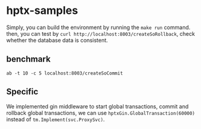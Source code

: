 # hptx-samples

Simply, you can build the environment by running the `make run` command. then, you can test by `curl http://localhost:8003/createSoRollback`, check whether the database data is consistent.

## benchmark
```shell
ab -t 10 -c 5 localhost:8003/createSoCommit
```

## Specific

We implemented gin middleware to start global transactions, commit and rollback global transactions, we can use `hptxGin.GlobalTransaction(60000)` instead of `tm.Implement(svc.ProxySvc)`.